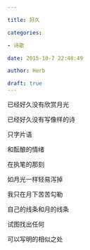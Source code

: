 ```yaml
---

title: 好久

categories:

- 诗歌

date: 2015-10-7 22:40:49

author: Herb

draft: true
---
```


已经好久没有欣赏月光

已经好久没有写像样的诗



只字片语

和酝酿的情绪

在执笔的那刻

如月光一样轻易泻掉



我只在月下苦苦勾勒

自己的线条和月的线条

试图找出任何

可以写明的相似之处